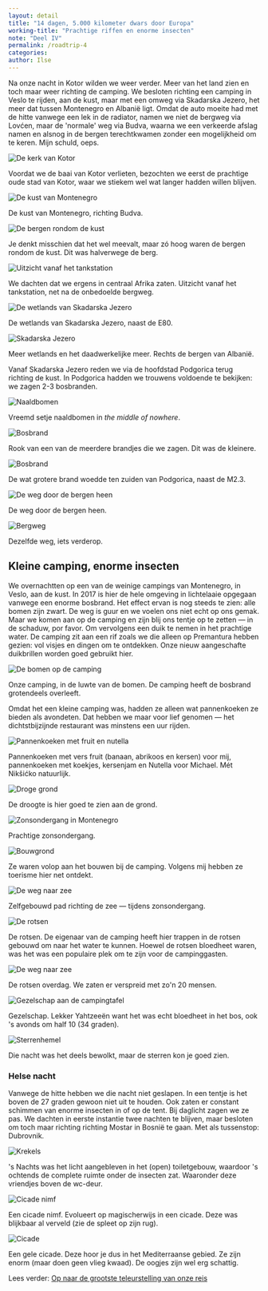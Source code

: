 ```yaml
---
layout: detail
title: "14 dagen, 5.000 kilometer dwars door Europa"
working-title: "Prachtige riffen en enorme insecten"
note: "Deel IV"
permalink: /roadtrip-4
categories:
author: Ilse
---
```


Na onze nacht in Kotor wilden we weer verder. Meer van het land zien en toch maar weer richting de camping. We besloten richting een camping in Veslo te rijden, aan de kust, maar met een omweg via Skadarska Jezero, het meer dat tussen Montenegro en Albanië ligt. Omdat de auto moeite had met de hitte vanwege een lek in de radiator, namen we niet de bergweg via Lovćen, maar de 'normale' weg via Budva, waarna we een verkeerde afslag namen en alsnog in de bergen terechtkwamen zonder een mogelijkheid om te keren. Mijn schuld, oeps.

![De kerk van Kotor](/assets/images/blogs/kroatie/8-kotor.jpg)
<div class="image--description">Voordat we de baai van Kotor verlieten, bezochten we eerst de prachtige oude stad van Kotor, waar we stiekem wel wat langer hadden willen blijven.</div>

![De kust van Montenegro](/assets/images/blogs/kroatie/8-kust.jpg)
<div class="image--description">De kust van Montenegro, richting Budva.</div>

![De bergen rondom de kust](/assets/images/blogs/kroatie/7-kustlijn.jpg)
<div class="image--description">Je denkt misschien dat het wel meevalt, maar zó hoog waren de bergen rondom de kust. Dit was halverwege de berg.</div>

![Uitzicht vanaf het tankstation](/assets/images/blogs/kroatie/8-tankstation.jpg)
<div class="image--description">We dachten dat we ergens in centraal Afrika zaten. Uitzicht vanaf het tankstation, net na de onbedoelde bergweg.</div>

![De wetlands van Skadarska Jezero](/assets/images/blogs/kroatie/8-wetlands.jpg)
<div class="image--description">De wetlands van Skadarska Jezero, naast de E80.</div>

![Skadarska Jezero](/assets/images/blogs/kroatie/8-skadarska.jpg)
<div class="image--description">Meer wetlands en het daadwerkelijke meer. Rechts de bergen van Albanië.</div>

Vanaf Skadarska Jezero reden we via de hoofdstad Podgorica terug richting de kust. In Podgorica hadden we trouwens voldoende te bekijken: we zagen 2-3 bosbranden.

![Naaldbomen](/assets/images/blogs/kroatie/8-naaldbomen.jpg)
<div class="image--description">Vreemd setje naaldbomen in <i>the middle of nowhere</i>.</div>

![Bosbrand](/assets/images/blogs/kroatie/8-brand.jpg)
<div class="image--description">Rook van een van de meerdere brandjes die we zagen. Dit was de kleinere.</div>

![Bosbrand](/assets/images/blogs/kroatie/8-brand-2.jpg)
<div class="image--description">De wat grotere brand woedde ten zuiden van Podgorica, naast de M2.3.</div>

![De weg door de bergen heen](/assets/images/blogs/kroatie/8-bergweg.jpg)
<div class="image--description">De weg door de bergen heen.</div>

![Bergweg](/assets/images/blogs/kroatie/8-terug-naar-de-kust.jpg)
<div class="image--description">Dezelfde weg, iets verderop.</div>

## Kleine camping, enorme insecten
We overnachtten op een van de weinige campings van Montenegro, in Veslo, aan de kust. In 2017 is hier de hele omgeving in lichtelaaie opgegaan vanwege een enorme bosbrand. Het effect ervan is nog steeds te zien: alle bomen zijn zwart. De weg is guur en we voelen ons niet echt op ons gemak. Maar we komen aan op de camping en zijn blij ons tentje op te zetten — in de schaduw, por favor. Om vervolgens een duik te nemen in het prachtige water. De camping zit aan een rif zoals we die alleen op Premantura hebben gezien: vol visjes en dingen om te ontdekken. Onze nieuw aangeschafte duikbrillen worden goed gebruikt hier.

![De bomen op de camping](/assets/images/blogs/kroatie/8-camping-bos.jpg)
<div class="image--description">Onze camping, in de luwte van de bomen. De camping heeft de bosbrand grotendeels overleeft.</div>

Omdat het een kleine camping was, hadden ze alleen wat pannenkoeken ze bieden als avondeten. Dat hebben we maar voor lief genomen — het dichtstbijzijnde restaurant was minstens een uur rijden.

![Pannenkoeken met fruit en nutella](/assets/images/blogs/kroatie/8-crepes.jpg)
<div class="image--description">Pannenkoeken met vers fruit (banaan, abrikoos en kersen) voor mij, pannenkoeken met koekjes, kersenjam en Nutella voor Michael. Mét Nikšićko natuurlijk.</div>

![Droge grond](/assets/images/blogs/kroatie/8-droogte.jpg)
<div class="image--description">De droogte is hier goed te zien aan de grond.</div>

![Zonsondergang in Montenegro](/assets/images/blogs/kroatie/8-zonsondergang.jpg)
<div class="image--description">Prachtige zonsondergang.</div>

![Bouwgrond](/assets/images/blogs/kroatie/8-camping.jpg)
<div class="image--description">Ze waren volop aan het bouwen bij de camping. Volgens mij hebben ze toerisme hier net ontdekt.</div>

![De weg naar zee](/assets/images/blogs/kroatie/8-weg-naar-zee.jpg)
<div class="image--description">Zelfgebouwd pad richting de zee — tijdens zonsondergang.</div>

![De rotsen](/assets/images/blogs/kroatie/8-rotsen.jpg)
<div class="image--description">De rotsen. De eigenaar van de camping heeft hier trappen in de rotsen gebouwd om naar het water te kunnen. Hoewel de rotsen bloedheet waren, was het was een populaire plek om te zijn voor de campinggasten.</div>

![De weg naar zee](/assets/images/blogs/kroatie/8-zee.jpg)
<div class="image--description">De rotsen overdag. We zaten er verspreid met zo'n 20 mensen.</div>

![Gezelschap aan de campingtafel](/assets/images/blogs/kroatie/8-gezelschap.jpg)
<div class="image--description">Gezelschap. Lekker Yahtzeeën want het was echt bloedheet in het bos, ook 's avonds om half 10 (34 graden).</div>

![Sterrenhemel](/assets/images/blogs/kroatie/8-sterren.jpg)
<div class="image--description">Die nacht was het deels bewolkt, maar de sterren kon je goed zien.</div>

### Helse nacht
Vanwege de hitte hebben we die nacht niet geslapen. In een tentje is het boven de 27 graden gewoon niet uit te houden. Ook zaten er constant schimmen van enorme insecten in of op de tent. Bij daglicht zagen we ze pas. We dachten in eerste instantie twee nachten te blijven, maar besloten om toch maar richting richting Mostar in Bosnië te gaan. Met als tussenstop: Dubrovnik.

![Krekels](/assets/images/blogs/kroatie/8-insecten-3.jpg)
<div class="image--description">'s Nachts was het licht aangebleven in het (open) toiletgebouw, waardoor 's ochtends de complete ruimte onder de insecten zat. Waaronder deze vriendjes boven de wc-deur.</div>

![Cicade nimf](/assets/images/blogs/kroatie/8-insecten.jpg)
<div class="image--description">Een cicade nimf. Evolueert op magischerwijs in een cicade. Deze was blijkbaar al verveld (zie de spleet op zijn rug).</div>

![Cicade](/assets/images/blogs/kroatie/8-insecten-2.jpg)
<div class="image--description">Een gele cicade. Deze hoor je dus in het Mediterraanse gebied. Ze zijn enorm (maar doen geen vlieg kwaad). De oogjes zijn wel erg schattig.</div>

Lees verder: <a class="chapter--next" href="/roadtrip-5">Op naar de grootste teleurstelling van onze reis</a>
